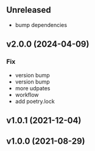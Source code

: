 ## Unreleased
- bump dependencies

## v2.0.0 (2024-04-09)

### Fix

- version bump
- version bump
- more udpates
- workflow
- add poetry.lock

## v1.0.1 (2021-12-04)

## v1.0.0 (2021-08-29)
